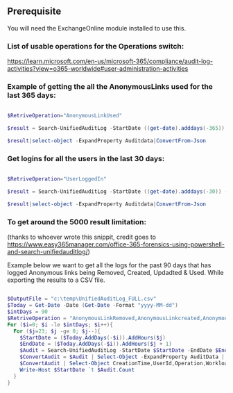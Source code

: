 ## Prerequisite

You will need the ExchangeOnline module installed to use this.

### List of usable operations for the Operations switch:

https://learn.microsoft.com/en-us/microsoft-365/compliance/audit-log-activities?view=o365-worldwide#user-administration-activities


### Example of getting the all the AnonymousLinks used for the last 365 days:
```powershell

$RetriveOperation="AnonymousLinkUsed"

$result = Search-UnifiedAuditLog -StartDate ((get-date).adddays(-365)) -EndDate (get-date) -Operations $RetriveOperation -ResultSize 5000

$result|select-object -ExpandProperty Auditdata|ConvertFrom-Json

```

### Get logins for all the users in the last 30 days:

```powershell

$RetriveOperation="UserLoggedIn"

$result = Search-UnifiedAuditLog -StartDate ((get-date).adddays(-30)) -EndDate (get-date) -Operations $RetriveOperation -ResultSize 5000

$result|select-object -ExpandProperty Auditdata|ConvertFrom-Json

```

### To get around the 5000 result limitation:
(thanks to whoever wrote this snippit, credit goes to https://www.easy365manager.com/office-365-forensics-using-powershell-and-search-unifiedauditlog/)

Example below we want to get all the logs for the past 90 days that has logged Anonymous links being Removed, Created, Updadted & Used. While exporting the results to a CSV file.
```powershell

$OutputFile = "c:\temp\UnifiedAuditLog_FULL.csv"
$Today = Get-Date -Date (Get-Date -Format "yyyy-MM-dd")
$intDays = 90
$RetriveOperation = "AnonymousLinkRemoved,AnonymousLinkcreated,AnonymousLinkUpdated,AnonymousLinkUsed"
For ($i=0; $i -le $intDays; $i++){
  For ($j=23; $j -ge 0; $j--){
    $StartDate = ($Today.AddDays(-$i)).AddHours($j)
    $EndDate = ($Today.AddDays(-$i)).AddHours($j + 1)
    $Audit = Search-UnifiedAuditLog -StartDate $StartDate -EndDate $EndDate -Operations $RetriveOperation -ResultSize 5000
    $ConvertAudit = $Audit | Select-Object -ExpandProperty AuditData | ConvertFrom-Json
    $ConvertAudit | Select-Object CreationTime,UserId,Operation,Workload,ObjectID,SiteUrl,SourceFileName,ClientIP,UserAgent | Export-Csv $OutputFile -NoTypeInformation -Append
    Write-Host $StartDate `t $Audit.Count
  }
}

```

